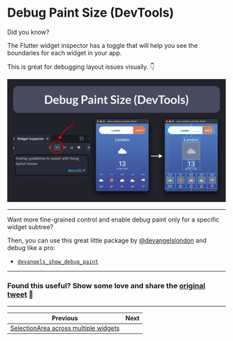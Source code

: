 # Debug Paint Size (DevTools)

Did you know?

The Flutter widget inspector has a toggle that will help you see the boundaries for each widget in your app.

This is great for debugging layout issues visually. 👇

![](134.png)

---

Want more fine-grained control and enable debug paint only for a specific widget subtree?

Then, you can use this great little package by [@devangelslondon](https://twitter.com/devangelslondon) and debug like a pro:

- [`devangels_show_debug_paint`](https://pub.dev/packages/devangels_show_debug_paint)

---

### Found this useful? Show some love and share the [original tweet](https://twitter.com/biz84/status/1727699486497976402) 🙏

---

| Previous | Next |
| -------- | ---- |
| [SelectionArea across multiple widgets](../0133-selection-area/index.md) |  |

